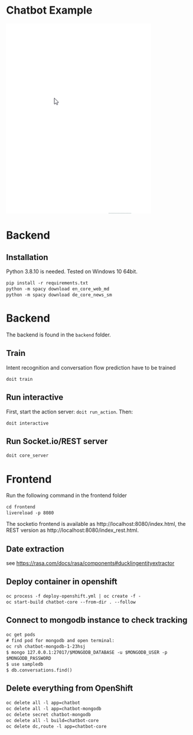 # Chatbot Example

![demo](assets/demo.gif)
# Backend

## Installation

Python 3.8.10 is needed. Tested on Windows 10 64bit.
```
pip install -r requirements.txt
python -m spacy download en_core_web_md
python -m spacy download de_core_news_sm
```

# Backend

The backend is found in the `backend` folder.

## Train

Intent recognition and conversation flow prediction have to be trained
```
doit train
```

## Run interactive

First, start the action server: `doit run_action`. Then:
```
doit interactive
```

## Run Socket.io/REST server
```
doit core_server
```

# Frontend

Run the following command in the frontend folder
```
cd frontend
livereload -p 8080
```

The socketio frontend is available as http://localhost:8080/index.html, the REST version as http://localhost:8080/index_rest.html.

## Date extraction

see https://rasa.com/docs/rasa/components#ducklingentityextractor

## Deploy container in openshift

```
oc process -f deploy-openshift.yml | oc create -f -
oc start-build chatbot-core --from-dir . --follow
```

## Connect to mongodb instance to check tracking
```
oc get pods
# find pod for mongodb and open terminal:
oc rsh chatbot-mongodb-1-23hsj
$ mongo 127.0.0.1:27017/$MONGODB_DATABASE -u $MONGODB_USER -p $MONGODB_PASSWORD
$ use sampledb
$ db.conversations.find()
```

## Delete everything from OpenShift
```
oc delete all -l app=chatbot
oc delete all -l app=chatbot-mongodb
oc delete secret chatbot-mongodb
oc delete all -l build=chatbot-core
oc delete dc,route -l app=chatbot-core
```
